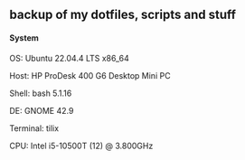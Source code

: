 ## backup of my dotfiles, scripts and stuff

#### System
OS: Ubuntu 22.04.4 LTS x86_64

Host: HP ProDesk 400 G6 Desktop Mini PC

Shell: bash 5.1.16

DE: GNOME 42.9

Terminal: tilix

CPU: Intel i5-10500T (12) @ 3.800GHz
